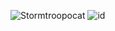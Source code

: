 ![Stormtroopocat](https://octodex.github.com/images/stormtroopocat.jpg)
![id](https://octodex.github.com/images/dojocat.jpg)
